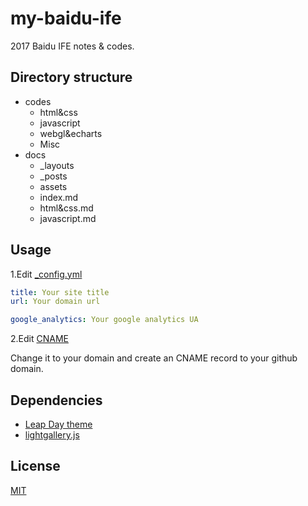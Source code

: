# my-baidu-ife

2017 Baidu IFE notes &amp; codes.

## Directory structure

* codes
    - html&css
    - javascript
    - webgl&echarts
    - Misc
* docs
    - _layouts
    - _posts
    - assets
    - index.md
    - html&css.md
    - javascript.md

## Usage

1.Edit [_config.yml](/docs/_config.yml)

```yaml
title: Your site title
url: Your domain url 

google_analytics: Your google analytics UA
```

2.Edit [CNAME](/docs/CNAME)

Change it to your domain and create an CNAME record to your github domain.

## Dependencies

* [Leap Day theme](https://pages-themes.github.io/leap-day/)
* [lightgallery.js](https://sachinchoolur.github.io/lightgallery.js/)

## License

[MIT](https://github.com/discountry/my-baidu-ife/blob/master/LICENSE)
